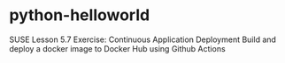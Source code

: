 # python-helloworld
SUSE Lesson 5.7 Exercise: Continuous Application Deployment
Build and deploy a docker image to Docker Hub using Github Actions
